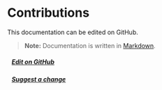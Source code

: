 
# Contributions

This documentation can be edited on GitHub.

> **Note:** Documentation is written in [Markdown](https://www.markdownguide.org/).

##### <i class="mdi mdi-github"></i>&nbsp;&nbsp;&nbsp;[**Edit on GitHub**](https://github.com/chronoscan-capture/chronux-docs.git)  

##### <i class="mdi mdi-comment-edit-outline"></i>&nbsp;&nbsp;&nbsp;[**Suggest a change**](https://github.com/chronoscan-capture/chronux-docs/issues/new?title=Suggested%20Change%20to%20%22Chronux%20documentation%22&body=%3C%21--%20Describe%20how%20you%20would%20improve%20the%20documentation%20here%20--%3E)


